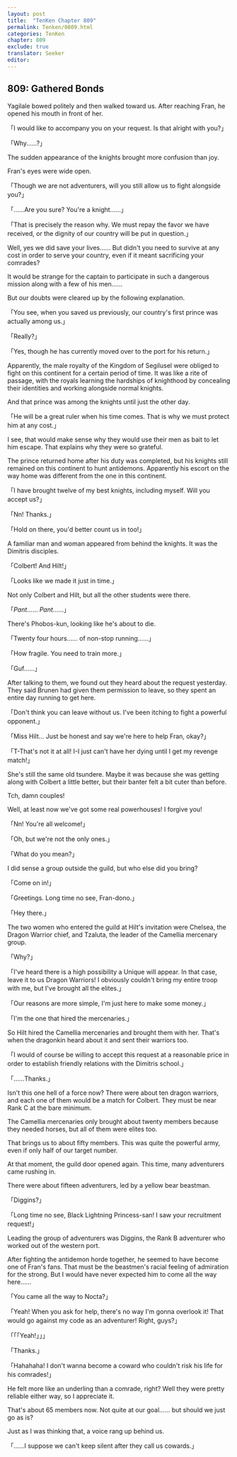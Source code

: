 ```yaml
---
layout: post
title:  "TenKen Chapter 809"
permalink: Tenken/0809.html
categories: TenKen
chapter: 809
exclude: true
translator: Seeker
editor: 
---
```

<h2>809: Gathered Bonds</h2>

Yagilale bowed politely and then walked toward us. After reaching Fran, he opened his mouth in front of her.

「I would like to accompany you on your request. Is that alright with you?」

「Why……?」

The sudden appearance of the knights brought more confusion than joy.

Fran's eyes were wide open.

「Though we are not adventurers, will you still allow us to fight alongside you?」

「……Are you sure? You're a knight……」

「That is precisely the reason why. We must repay the favor we have received, or the dignity of our country will be put in question.」

Well, yes we did save your lives…… But didn't you need to survive at any cost in order to serve your country, even if it meant sacrificing your comrades?

It would be strange for the captain to participate in such a dangerous mission along with a few of his men……

But our doubts were cleared up by the following explanation.

「You see, when you saved us previously, our country's first prince was actually among us.」

「Really?」

「Yes, though he has currently moved over to the port for his return.」

Apparently, the male royalty of the Kingdom of Segilusel were obliged to fight on this continent for a certain period of time. It was like a rite of passage, with the royals learning the hardships of knighthood by concealing their identities and working alongside normal knights.

And that prince was among the knights until just the other day.

「He will be a great ruler when his time comes. That is why we must protect him at any cost.」

I see, that would make sense why they would use their men as bait to let him escape. That explains why they were so grateful.

The prince returned home after his duty was completed, but his knights still remained on this continent to hunt antidemons. Apparently his escort on the way home was different from the one in this continent.

「I have brought twelve of my best knights, including myself. Will you accept us?」

「Nn! Thanks.」

「Hold on there, you'd better count us in too!」

A familiar man and woman appeared from behind the knights. It was the Dimitris disciples.

「Colbert! And Hilt!」

「Looks like we made it just in time.」

Not only Colbert and Hilt, but all the other students were there.

「*Pant*…… *Pant*……」

There's Phobos-kun, looking like he's about to die.

「Twenty four hours…… of non-stop running……」

「How fragile. You need to train more.」

「Guf……」

After talking to them, we found out they heard about the request yesterday. They said Brunen had given them permission to leave, so they spent an entire day running to get here.

「Don't think you can leave without us. I've been itching to fight a powerful opponent.」

「Miss Hilt… Just be honest and say we're here to help Fran, okay?」

「T-That's not it at all! I-I just can't have her dying until I get my revenge match!」

She's still the same old tsundere. Maybe it was because she was getting along with Colbert a little better, but their banter felt a bit cuter than before.

Tch, damn couples!

Well, at least now we've got some real powerhouses! I forgive you!

「Nn! You're all welcome!」

「Oh, but we're not the only ones.」

「What do you mean?」

I did sense a group outside the guild, but who else did you bring?

「Come on in!」

「Greetings. Long time no see, Fran-dono.」

「Hey there.」

The two women who entered the guild at Hilt's invitation were Chelsea, the Dragon Warrior chief, and Tzaluta, the leader of the Camellia mercenary group.

「Why?」

「I've heard there is a high possibility a Unique will appear. In that case, leave it to us Dragon Warriors! I obviously couldn't bring my entire troop with me, but I've brought all the elites.」

「Our reasons are more simple, I'm just here to make some money.」

「I'm the one that hired the mercenaries.」

So Hilt hired the Camellia mercenaries and brought them with her. That's when the dragonkin heard about it and sent their warriors too.

「I would of course be willing to accept this request at a reasonable price in order to establish friendly relations with the Dimitris school.」

「……Thanks.」

Isn't this one hell of a force now? There were about ten dragon warriors, and each one of them would be a match for Colbert. They must be near Rank C at the bare minimum.

The Camellia mercenaries only brought about twenty members because they needed horses, but all of them were elites too.

That brings us to about fifty members. This was quite the powerful army, even if only half of our target number.

At that moment, the guild door opened again. This time, many adventurers came rushing in.

There were about fifteen adventurers, led by a yellow bear beastman.

「Diggins?」

「Long time no see, Black Lightning Princess-san! I saw your recruitment request!」

Leading the group of adventurers was Diggins, the Rank B adventurer who worked out of the western port.

After fighting the antidemon horde together, he seemed to have become one of Fran's fans. That must be the beastmen's racial feeling of admiration for the strong. But I would have never expected him to come all the way here……

「You came all the way to Nocta?」

「Yeah! When you ask for help, there's no way I'm gonna overlook it! That would go against my code as an adventurer! Right, guys?」

「「「Yeah!」」」

「Thanks.」

「Hahahaha! I don't wanna become a coward who couldn't risk his life for his comrades!」

He felt more like an underling than a comrade, right? Well they were pretty reliable either way, so I appreciate it.

That's about 65 members now. Not quite at our goal…… but should we just go as is?

Just as I was thinking that, a voice rang up behind us.

「……I suppose we can't keep silent after they call us cowards.」



